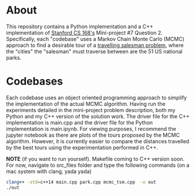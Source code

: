 # About

This repository contains a Python implementation and a C++ implementation of [Stanford CS 168's](https://web.stanford.edu/class/cs168/) Mini-project #7 Question 2. Specifically, each "codebase" uses a Markov Chain Monte Carlo (MCMC) approach to find a desirable tour of a [travelling salesman problem](https://en.wikipedia.org/wiki/Travelling_salesman_problem), where the "cities" the "salesman" must traverse between are the 51 US national parks. 

# Codebases

Each codebase uses an object oriented programming approach to simplify the implementation of the actual MCMC algorithm. Having run the experiments detailed in the mini-project problem description, both my Python and my C++ version of the solution work. The driver file for the C++ implementation is main.cpp and the driver file for the Python implementation is main.ipynb. For viewing purposes, I recommend the jupyter notebook as there are plots of the tours proposed by the MCMC algorithm. However, it is currently easier to compare the distances travelled by the best tours using the experimentation performed in C++.

**NOTE** (if you want to run yourself). Makefile coming to C++ version soon. For now, navigate to src_files folder and type the following commands (on a mac system with clang, yada yada)

```bash
clang++ -std=c++14 main.cpp park.cpp mcmc_tsm.cpp  -o out
./out
```